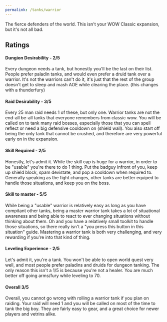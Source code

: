 ```yaml
---
permalink: /tanks/warrior
---
```


The fierce defenders of the world.  This isn't your WOW Classic expansion, but it's not all bad.

## Ratings
#### Dungion Desirability - 2/5
Every dungeon needs a tank, but honestly you'll be the last on their list.  People prefer paladin tanks, and would even prefer a druid tank over a warrior.  It's not the warriors can't do it, it's just that the rest of the group doesn't get to sleep and mash AOE while clearing the place. (this changes with a thunderfury)

#### Raid Desirability - 3/5
Every 25 man raid needs 1 of these, but only one.  Warrior tanks are not the end-all be-all tanks that everyone remembers from classic wow.  You will be called on to tank many raid bosses, especially those that you can spell reflect or need a big defensive cooldown on (shield wall).  You also start off being the only tank that cannot be crushed, and therefore are very powerful early on in the expansion.

#### Skill Required - 2/5
Honestly, let's admit it.  While the skill cap is huge for a warrior, in order to be "usable" you're there to do 1 thing.  Put the badguy infront of you, keep up shield block, spam devistate, and pop a cooldown when required to.  Generally speaking as the fight changes, other tanks are better equiped to handle those situations, and keep you on the boss.

#### Skill to master - 5/5
While being a "usable" warrior is relatively easy as long as you have compitant other tanks, being a master warrior tank takes a lot of situational awareness and being able to react to ever changing situations without thinking about them.  Oh and you have a relatively small toolkit to handle those situations, so there really isn't a "you press this button in this situation" guide.  Mastering a warrior tank is both very challenging, and very rewarding if you're into that kind of thing.

#### Leveling Experience - 2/5
Let's admit it, you're a tank.  You won't be able to open world quest very well, and most people prefer paladins and druids for dungeon tanking.  The only reason this isn't a 1/5 is because you're not a healer.  You are much better off going arms/fury while leveling to 70.

#### Overall 3/5
Overall, you cannot go wrong with rolling a warrior tank if you plan on raiding.  Your raid will need 1 and you will be called on most of the time to tank the big boy.  They are fairly easy to gear, and a great choice for newer players and vetrins alike.